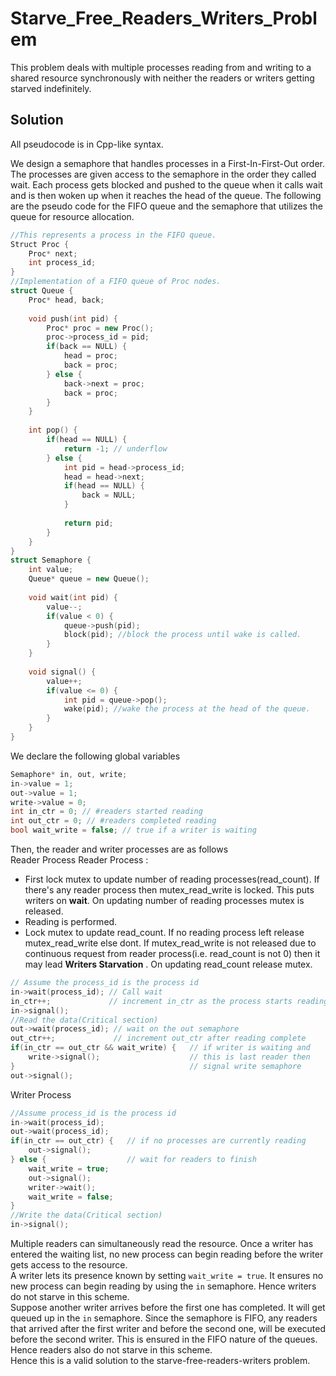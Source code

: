 # Starve_Free_Readers_Writers_Problem
This problem deals with multiple processes reading from and writing to a shared resource synchronously with neither the readers or writers getting starved indefinitely. 

## Solution
All pseudocode is in Cpp-like syntax. 

We design a semaphore that handles processes in a First-In-First-Out order. The processes are given access to the semaphore in the order they called wait. Each process gets blocked and pushed to the queue when it calls wait and is then woken up when it reaches the head of the queue. The following are the pseudo code for the FIFO queue and the semaphore that utilizes the queue for resource allocation. 

```Cpp
//This represents a process in the FIFO queue. 
Struct Proc {
    Proc* next;
    int process_id;
}
//Implementation of a FIFO queue of Proc nodes. 
struct Queue {
    Proc* head, back;
    
   	void push(int pid) {
        Proc* proc = new Proc();
        proc->process_id = pid;
        if(back == NULL) {
            head = proc;
            back = proc; 
        } else {
            back->next = proc;
            back = proc;
        }
    }
    
    int pop() {
        if(head == NULL) {
            return -1; // underflow 
        } else {
            int pid = head->process_id;
            head = head->next;
            if(head == NULL) {
                back = NULL;
            }
            
            return pid;
        }
    }
}
struct Semaphore {
    int value;
    Queue* queue = new Queue();
    
    void wait(int pid) {
        value--;
        if(value < 0) {
            queue->push(pid);
            block(pid); //block the process until wake is called. 
        }
    }
    
    void signal() {
        value++;
        if(value <= 0) {
            int pid = queue->pop();
            wake(pid); //wake the process at the head of the queue. 
        }
    }
}
```

We declare the following global variables

```cpp 
Semaphore* in, out, write; 
in->value = 1; 
out->value = 1; 
write->value = 0; 
int in_ctr = 0; // #readers started reading
int out_ctr = 0; // #readers completed reading
bool wait_write = false; // true if a writer is waiting 
```

Then, the reader and writer processes are as follows  
Reader Process
Reader Process : 
* First lock mutex to update number of reading processes(read_count). If there's any reader process then mutex_read_write is locked. This puts writers on <b>wait</b>. On updating number of reading processes mutex is released.
*  Reading is performed.
*  Lock mutex to update read_count. If no reading process left release mutex_read_write else dont. If mutex_read_write is not released due to continuous request from reader process(i.e. read_count is not 0) then it may lead **Writers Starvation** . On updating read_count release mutex.
```cpp 
// Assume the process_id is the process id
in->wait(process_id); // Call wait 
in_ctr++;             // increment in_ctr as the process starts reading
in->signal();         
//Read the data(Critical section)
out->wait(process_id); // wait on the out semaphore 
out_ctr++;             // increment out_ctr after reading complete
if(in_ctr == out_ctr && wait_write) {   // if writer is waiting and 
    write->signal();                    // this is last reader then 
}                                       // signal write semaphore
out->signal(); 
```

Writer Process
```cpp 
//Assume process_id is the process id
in->wait(process_id); 
out->wait(process_id); 
if(in_ctr == out_ctr) {   // if no processes are currently reading
    out->signal(); 
} else {                  // wait for readers to finish
    wait_write = true; 
    out->signal(); 
    writer->wait(); 
    wait_write = false; 
}
//Write the data(Critical section)
in->signal(); 
```

Multiple readers can simultaneously read the resource. Once a writer has entered the waiting list, no new process can begin reading before the writer gets access to the resource.  
A writer lets its presence known by setting `wait_write = true`.
It ensures no new process can begin reading by using the `in` semaphore. Hence writers do not starve in this scheme.  
Suppose another writer arrives before the first one has completed. 
It will get queued up in the `in` semaphore. Since the semaphore is FIFO, any readers that arrived after the first writer and before the second one, will be executed before the second writer. This is ensured in the FIFO nature of the queues. Hence readers also do not starve in this scheme.  
Hence this is a valid solution to the starve-free-readers-writers problem. 
